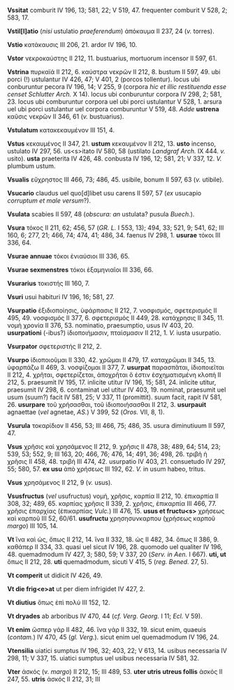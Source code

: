 **Vssitat** comburit IV 196, 13; 581, 22; V 519, 47. frequenter comburit
V 528, 2; 583, 17.

**Vstil[l]atio** (*nisi* ustulatio *praeferen­dum*) ἀπόκαυμα II 237, 24
(*v.* torres).

**Vstio** κατάκαυσις III 206, 21. ardor IV 196, 10.

**Vstor** νεκροκαύστης II 212, 11. bustuarius, mortuorum incensor II
597, 61.

**Vstrina** πυρκαϊά II 212, 6. καύστρα νεκρῶν II 212, 8. bustum II 597,
49. ubi porci (!) ustulantur IV 426, 47; V 401, 2 (porcos tollentur).
locus ubi conburuntur pecora IV 196, 14; V 255, 9 (corpora *hic et illic
restituenda esse censet Schlutter Arch.* X 14). locus ubi conburuntur
corpora IV 298, 2; 581, 23. locus ubi comburuntur corpora uel ubi porci
ustulantur V 528, 1. arsura uel ubi porci ustulantur uel corpora
comburuntur V 519, 48. *Adde* **ustrena** καῦσις νεκρῶν II 346, 61 (*v.*
bustuarius).

**Vstulatum** κατακεκαυμένον III 151, 4.

**Vstus** κεκαυμένος II 347, 21. **ustum** κεκαυμένον II 212, 13.
**usto** incenso, ustulato IV 297, 56. us\<s\>itato IV 580, 58 (ustilato
*Landgraf Arch.* IX 444. *v.* usito). **usta** praeterita IV 426, 48.
conbusta IV 196, 12; 581, 21; V 337, 12. *V.* plumbum ustum.

**Vsualis** εὔχρηστος III 466, 73; 486, 45. usibile, bonum II 597, 63
(*v.* utibile).

**Vsucario** claudus uel quo[d]libet usu carens II 597, 57 (*ex*
usucapio *corruptum et male versum*?).

**Vsulata** scabies II 597, 48 (*obscura: an* ustulata? pusula
*Buech.*).

**Vsura** τόκος II 211, 62; 456, 57 (*GR. L.* I 553, 13); 494, 33; 521,
9; 541, 62; III 160, 6; 277, 21; 466, 74; 474, 41; 486, 34. faenus IV
298, 1. **usurae** τόκοι III 336, 64.

**Vsurae annuae** τόκοι ἐνιαύσιοι III 336, 65.

**Vsurae sexmenstres** τόκοι ἑξαμηνιαῖοι III 336, 66.

**Vsurarius** τοκιστής III 160, 7.

**Vsuri** usui habituri IV 196, 16; 581, 27.

**Vsurpatio** ἐξιδιοποίησις, ὑφάρπασις II 212, 7. νοσφισμός, σφετερισμός
II 495, 49. νοσφισμός II 377, 6. σφετερισμός II 449, 28. κατάχρησις II
345, 11. νομὴ χρονία II 376, 53. nominatio, praesumptio, usus IV 403,
20. **usurpationi** (-ibus?) ἰδιοποιήμασιν, πταίσμασιν II 212, 1. *V.*
iusta usurpatio.

**Vsurpator** σφετεριστής II 212, 2.

**Vsurpo** ἰδιοποιοῦμαι II 330, 42. χρῶμαι II 479, 17. καταχρῶμαι II
345, 13. ὑφαρπάζω II 469, 3. νοσφίζομαι II 377, 7. **usurpat**
παρασπᾶται, ἰδιοποιεῖται II 212, 4. χρῆται, σφετερίζεται, ἀποχρῆται ὅ
ἐστιν ἐσχηματισμένη κλοπή II 212, 5. praesumit IV 195, 17. inlicite
utitur IV 196, 15; 581, 24. inlicite utitur, praesumit IV 298, 6.
contaminat uel utitur IV 403, 19. nominat, praesumit uel usum (suum?)
facit IV 581, 25; V 337, 11 (promittit). suum facit, rapit IV 581, 26.
**usurpare** τοῦ χρήσασθαι, τοῦ ἰδιοποιήσασθαι II 212, 3. **usurpauit**
agnaettae (*vel* agnetae, *AS.*) V 399, 52 (*Oros.* VII, 8, 1).

**Vsurula** τοκαρίδιον II 456, 53; III 466, 75; 486, 35. usura
diminutiuum II 597, 47.

**Vsus** χρῆσις καὶ χρησάμενος II 212, 9. χρῆσις II 478, 38; 489, 64;
514, 23; 539, 53; 552, 9; III 163, 20; 466, 76; 476, 14; 491, 36; 498,
26. τριβὴ ἡ χρῆσις II 458, 48. τριβή III 474, 42. usurpatio IV 403, 21.
consuetudo IV 297, 55; 580, 57. **ex usu** ἀπὸ χρήσεως III 192, 62. *V.*
in usum habeo, tritus.

**Vsus** χρησάμενος II 212, 9 (*v.* usus).

**Vsusfructus** (*vel* usufructus) νομή, χρῆσις, καρπία II 212, 10.
ἐπικαρπία II 308, 32; 489, 65. καρπίας χρῆσις II 339, 2. χρῆσις,
ἐπικαρπία III 466, 77. χρῆσις ἐπαρχίας (ἐπικαρπίας *Vulc.*) III 476, 15.
**usus et fructu\<s\>** χρήσεως καὶ καρποῦ III 52, 60/61. **usufructu**
χρησησυνκαρπου (χρήσεως καρποῦ *margo*) III 105, 14.

**Vt** ἵνα καὶ ὡς, ὅπως II 212, 14. ἵνα II 332, 18. ὡς II 482, 34. ὅπως
II 386, 9. καθάπερ II 334, 33. quasi uel sicut IV 196, 28. quomodo uel
qualiter IV 196, 48. quemadmodum IV 427, 3; 580, 59; V 337, 20 (*Serv.
in Aen.* I 667). **uti, ut** ὅπως II 212, 28. **uti** quemadmodum,
sicuti V 415, 5 (*reg. Bened.* 27, 5).

**Vt comperit** ut didicit IV 426, 49.

**Vt die frig\<e\>at** ut per diem infrigidet IV 427, 2.

**Vt diutius** ὅπως ἐπὶ πολύ III 152, 12.

**Vt dryades** ab arboribus IV 470, 44 (*cf. Verg. Georg.* I 11; *Ecl.*
V 59).

**Vt enim** ὥσπερ γάρ II 482, 46. ἵνα γάρ II 332, 19. sicut enim,
quaeuis (*contam.*) IV 470, 45 (*gl. Verg.*). sicut enim uel
quemadmodum IV 196, 24.

**Vtensilia** uiatici sumptus IV 196, 32; 403, 22; V 613, 14. usibus
necessaria IV 298, 11; V 337, 15. uiatici sumptus uel usibus necessaria
IV 581, 32.

**Vter** ἀσκός (v. *margo*) II 212, 15; III 489, 53. **uter utris utreus
follis** ἀσκός II 247, 55. **utris** ἀσκός II 212, 31; III
